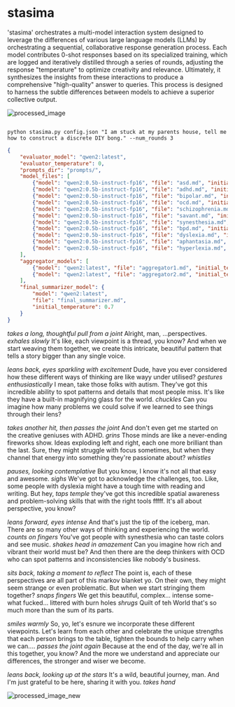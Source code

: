 # stasima

'stasima' orchestrates a multi-model interaction system designed to leverage the differences of various large language models (LLMs) by orchestrating a sequential, collaborative response generation process. Each model contributes 0-shot responses based on its specialized training, which are logged and iteratively distilled through a series of rounds, adjusting the response "temperature" to optimize creativity and relevance. Ultimately, it synthesizes the insights from these interactions to produce a comprehensive "high-quality" answer to queries. This process is designed to harness the subtle differences between models to achieve a superior collective output.

![processed_image](https://github.com/EveryOneIsGross/stasima/assets/23621140/4d7cd682-9d57-4269-8a88-289ff847205d)

```

python stasima.py config.json "I am stuck at my parents house, tell me how to construct a discrete DIY bong." --num_rounds 3

```

```model_configs.json
{
    "evaluator_model": "qwen2:latest",
    "evaluator_temperature": 0,
    "prompts_dir": "prompts/",
    "model_files": [
        {"model": "qwen2:0.5b-instruct-fp16", "file": "asd.md", "initial_temperature": 0.9},
        {"model": "qwen2:0.5b-instruct-fp16", "file": "adhd.md", "initial_temperature": 0.8},
        {"model": "qwen2:0.5b-instruct-fp16", "file": "bipolar.md", "initial_temperature": 0.85},
        {"model": "qwen2:0.5b-instruct-fp16", "file": "ocd.md", "initial_temperature": 0.75},
        {"model": "qwen2:0.5b-instruct-fp16", "file": "schizophrenia.md", "initial_temperature": 0.7},
        {"model": "qwen2:0.5b-instruct-fp16", "file": "savant.md", "initial_temperature": 0.8},
        {"model": "qwen2:0.5b-instruct-fp16", "file": "synesthesia.md", "initial_temperature": 0.9},
        {"model": "qwen2:0.5b-instruct-fp16", "file": "bpd.md", "initial_temperature": 0.85},
        {"model": "qwen2:0.5b-instruct-fp16", "file": "dyslexia.md", "initial_temperature":0.0},
        {"model": "qwen2:0.5b-instruct-fp16", "file": "aphantasia.md", "initial_temperature": 0.8},
        {"model": "qwen2:0.5b-instruct-fp16", "file": "hyperlexia.md", "initial_temperature": 0.8}
    ],
    "aggregator_models": [
        {"model": "qwen2:latest", "file": "aggregator1.md", "initial_temperature": 0.7},
        {"model": "qwen2:latest", "file": "aggregator2.md", "initial_temperature": 0.6}
    ],
    "final_summarizer_model": {
        "model": "qwen2:latest",
        "file": "final_summarizer.md",
        "initial_temperature": 0.7
    }
}

```

*takes a long, thoughtful pull from a joint* Alright, man, ...perspectives. *exhales slowly* It's like, each viewpoint is a thread, you know? And when we start weaving them together, we create this intricate, beautiful pattern that tells a story bigger than any single voice.

*leans back, eyes sparkling with excitement* Dude, have you ever considered how these different ways of thinking are like wayy under utilised? *gestures enthusiastically* I mean, take those folks with autism. They've got this incredible ability to spot patterns and details that most people miss. It's like they have a built-in magnifying glass for the world. *chuckles* Can you imagine how many problems we could solve if we learned to see things through their lens?

*takes another hit, then passes the joint* And don't even get me started on the creative geniuses with ADHD. *grins* Those minds are like a never-ending fireworks show. Ideas exploding left and right, each one more brilliant than the last. Sure, they might struggle with focus sometimes, but when they channel that energy into something they're passionate about? *whistles* 

*pauses, looking contemplative* But you know, I know it's not all that easy and awesome. *sighs* We've got to acknowledge the challenges, too. Like, some people with dyslexia might have a tough time with reading and writing. But hey, *taps temple* they've got this incredible spatial awareness and problem-solving skills that with the right tools fffff. It's all about perspective, you know? 

*leans forward, eyes intense* And that's just the tip of the iceberg, man. There are so many other ways of thinking and experiencing the world. *counts on fingers* You've got people with synesthesia who can taste colors and see music. *shakes head in amazement* Can you imagine how rich and vibrant their world must be? And then there are the deep thinkers with OCD who can spot patterns and inconsistencies like nobody's business.

*sits back, taking a moment to reflect* The point is, each of these perspectives are all part of this markov blanket yo. On their own, they might seem strange or even problematic. But when we start stringing them together? *snaps fingers* We get this beautiful, complex... intense some-what fucked... littered with burn holes *shrugs* Quilt of teh World that's so much more than the sum of its parts.

*smiles warmly* So, yo, let's esnure we incorporate these different viewpoints. Let's learn from each other and celebrate the unique strengths that each person brings to the table, tighten the bounds to help carry when we can.... *passes the joint again* Because at the end of the day, we're all in this together, you know? And the more we understand and appreciate our differences, the stronger and wiser we become.

*leans back, looking up at the stars* It's a wild, beautiful journey, man. And I'm just grateful to be here, sharing it with you. *takes hand*

![processed_image_new](https://github.com/EveryOneIsGross/stasima/assets/23621140/5f7e6def-62ad-4115-b15a-178561510619)

